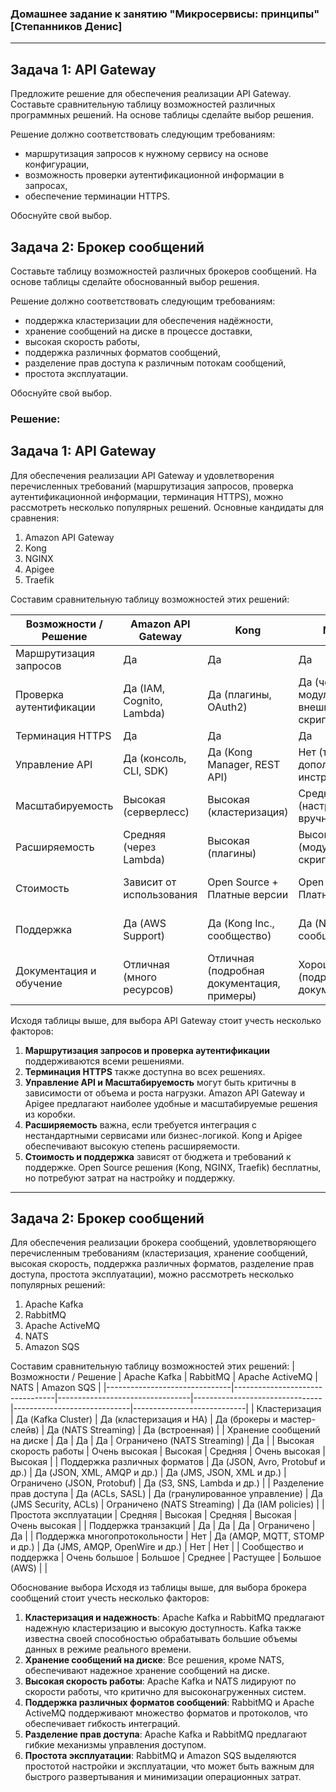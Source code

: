 ### Домашнее задание к занятию "Микросервисы: принципы" [Степанников Денис]

---
## Задача 1: API Gateway 

Предложите решение для обеспечения реализации API Gateway. Составьте сравнительную таблицу возможностей различных программных решений. На основе таблицы сделайте выбор решения.

Решение должно соответствовать следующим требованиям:
- маршрутизация запросов к нужному сервису на основе конфигурации,
- возможность проверки аутентификационной информации в запросах,
- обеспечение терминации HTTPS.

Обоснуйте свой выбор.

## Задача 2: Брокер сообщений

Составьте таблицу возможностей различных брокеров сообщений. На основе таблицы сделайте обоснованный выбор решения.

Решение должно соответствовать следующим требованиям:
- поддержка кластеризации для обеспечения надёжности,
- хранение сообщений на диске в процессе доставки,
- высокая скорость работы,
- поддержка различных форматов сообщений,
- разделение прав доступа к различным потокам сообщений,
- простота эксплуатации.

Обоснуйте свой выбор.


### Решение:

## Задача 1: API Gateway 
Для обеспечения реализации API Gateway и удовлетворения перечисленных требований (маршрутизация запросов, проверка аутентификационной информации, терминация HTTPS), можно рассмотреть несколько популярных решений. Основные кандидаты для сравнения:

1. Amazon API Gateway
2. Kong
3. NGINX
4. Apigee
5. Traefik

Составим сравнительную таблицу возможностей этих решений:

| Возможности / Решение   | Amazon API Gateway        | Kong                                       | NGINX                                      | Apigee                               | Traefik                          |
|-------------------------|---------------------------|--------------------------------------------|--------------------------------------------|--------------------------------------|----------------------------------|
| Маршрутизация запросов  | Да                        | Да                                         | Да                                         | Да                                   | Да                               |
| Проверка аутентификации | Да (IAM, Cognito, Lambda) | Да (плагины, OAuth2)                       | Да (через модули, внешние скрипты)         | Да (OAuth2, OpenID Connect)          | Да (через middleware)            |
| Терминация HTTPS        | Да                        | Да                                         | Да                                         | Да                                   | Да                               |
| Управление API          | Да (консоль, CLI, SDK)    | Да (Kong Manager, REST API)                | Нет (требуются дополнительные инструменты) | Да (консоль, REST API)               | Нет (упрощенное управление)      |
| Масштабируемость        | Высокая (серверлесс)      | Высокая (кластеризация)                    | Средняя (настройка вручную)                | Высокая                              | Средняя (настройка вручную)      |
| Расширяемость           | Средняя (через Lambda)    | Высокая (плагины)                          | Высокая (модули, Lua скрипты)              | Высокая (плагины, прокси)            | Средняя (middleware)             |
| Стоимость               | Зависит от использования  | Open Source + Платные версии               | Open Source + Платные модули               | Платформа с оплатой за использование | Open Source + Платные версии     |
| Поддержка               | Да (AWS Support)          | Да (Kong Inc., сообщество)                 | Да (NGINX Inc., сообщество)                | Да (Google Cloud Support)            | Да (Traefik Labs, сообщество)    |
| Документация и обучение | Отличная (много ресурсов) | Отличная (подробная документация, примеры) | Хорошая (подробная документация)           | Отличная (много ресурсов)            | Хорошая (подробная документация) |


Исходя таблицы выше, для выбора API Gateway стоит учесть несколько факторов:

1. **Маршрутизация запросов и проверка аутентификации** поддерживаются всеми решениями.
2. **Терминация HTTPS** также доступна во всех решениях.
3. **Управление API и Масштабируемость** могут быть критичны в зависимости от объема и роста нагрузки. Amazon API Gateway и Apigee предлагают наиболее удобные и масштабируемые решения из коробки.
4. **Расширяемость** важна, если требуется интеграция с нестандартными сервисами или бизнес-логикой. Kong и Apigee обеспечивают высокую степень расширяемости.
5. **Стоимость и поддержка** зависят от бюджета и требований к поддержке. Open Source решения (Kong, NGINX, Traefik) бесплатны, но потребуют затрат на настройку и поддержку.
---

## Задача 2: Брокер сообщений

Для обеспечения реализации брокера сообщений, удовлетворяющего перечисленным требованиям (кластеризация, хранение сообщений, высокая скорость, поддержка различных форматов, разделение прав доступа, простота эксплуатации), можно рассмотреть несколько популярных решений:

1. Apache Kafka
2. RabbitMQ
3. Apache ActiveMQ
4. NATS
5. Amazon SQS

Составим сравнительную таблицу возможностей этих решений:
| Возможности / Решение         | Apache Kafka                    | RabbitMQ                        | Apache ActiveMQ                | NATS                        | Amazon SQS                 |
|-------------------------------|---------------------------------|---------------------------------|--------------------------------|-----------------------------|----------------------------|
| Кластеризация                 | Да (Kafka Cluster)              | Да (кластеризация и HA)         | Да (брокеры и мастер-слейв)    | Да (NATS Streaming)         | Да (встроенная)            |
| Хранение сообщений на диске   | Да                              | Да                              | Да                             | Ограничено (NATS Streaming) | Да                         |
| Высокая скорость работы       | Очень высокая                   | Высокая                         | Средняя                        | Очень высокая               | Высокая                    |
| Поддержка различных форматов  | Да (JSON, Avro, Protobuf и др.) | Да (JSON, XML, AMQP и др.)      | Да (JMS, JSON, XML и др.)      | Ограничено (JSON, Protobuf) | Да (S3, SNS, Lambda и др.) |
| Разделение прав доступа       | Да (ACLs, SASL)                 | Да (гранулированное управление) | Да (JMS Security, ACLs)        | Ограничено (NATS Streaming) | Да (IAM policies)          |
| Простота эксплуатации         | Средняя                         | Высокая                         | Средняя                        | Высокая                     | Очень высокая              |
| Поддержка транзакций          | Да                              | Да                              | Да                             | Ограничено                  | Да                         |
| Поддержка многопротокольности | Нет                             | Да (AMQP, MQTT, STOMP и др.)    | Да (JMS, AMQP, OpenWire и др.) | Нет                         | Нет                        |
| Сообщество и поддержка        | Очень большое                   | Большое                         | Среднее                        | Растущее                    | Большое (AWS)              |
|

Обоснование выбора
Исходя из таблицы выше, для выбора брокера сообщений стоит учесть несколько факторов:

1. **Кластеризация и надежность**: Apache Kafka и RabbitMQ предлагают надежную кластеризацию и высокую доступность. Kafka также известна своей способностью обрабатывать большие объемы данных в режиме реального времени.
2. **Хранение сообщений на диске**: Все решения, кроме NATS, обеспечивают надежное хранение сообщений на диске.
3. **Высокая скорость работы**: Apache Kafka и NATS лидируют по скорости работы, что критично для высоконагруженных систем.
4. **Поддержка различных форматов сообщений**: RabbitMQ и Apache ActiveMQ поддерживают множество форматов и протоколов, что обеспечивает гибкость интеграций.
5. **Разделение прав доступа**: Apache Kafka и RabbitMQ предлагают гибкие механизмы управления доступом.
6. **Простота эксплуатации**: RabbitMQ и Amazon SQS выделяются простотой настройки и эксплуатации, что может быть важным для быстрого развертывания и минимизации операционных затрат.